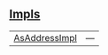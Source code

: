 
## [Impls](./openzeppelin_testing-constants-impls.md)

| | |
|:---|:---|
| [AsAddressImpl](./openzeppelin_testing-constants-AsAddressImpl.md) | — |

